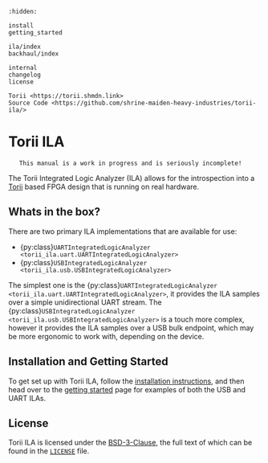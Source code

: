 ```{toctree}
:hidden:

install
getting_started

ila/index
backhaul/index

internal
changelog
license

Torii <https://torii.shmdn.link>
Source Code <https://github.com/shrine-maiden-heavy-industries/torii-ila/>
```

# Torii ILA

```{warning}
   This manual is a work in progress and is seriously incomplete!
```

The Torii Integrated Logic Analyzer (ILA) allows for the introspection into a [Torii] based FPGA design that is running on real hardware.

## Whats in the box?

There are two primary ILA implementations that are available for use:

* {py:class}`UARTIntegratedLogicAnalyzer <torii_ila.uart.UARTIntegratedLogicAnalyzer>`
* {py:class}`USBIntegratedLogicAnalyzer <torii_ila.usb.USBIntegratedLogicAnalyzer>`

The simplest one is the {py:class}`UARTIntegratedLogicAnalyzer <torii_ila.uart.UARTIntegratedLogicAnalyzer>`, it provides the ILA samples over a simple unidirectional UART stream. The {py:class}`USBIntegratedLogicAnalyzer <torii_ila.usb.USBIntegratedLogicAnalyzer>` is a touch more complex, however it provides the ILA samples over a USB bulk endpoint, which may be more ergonomic to work with, depending on the device.

## Installation and Getting Started

To get set up with Torii ILA, follow the [installation instructions], and then head over to the [getting started] page for examples of both the USB and UART ILAs.

## License

Torii ILA is licensed under the [BSD-3-Clause], the full text of which can be found in the [`LICENSE`] file.

[Torii]: https://torii.shmdn.link
[installation instructions]: ./install.md
[getting started]: ./getting_started.md
[BSD-3-Clause]: https://spdx.org/licenses/BSD-3-Clause.html
[`LICENSE`]: ./license.md
